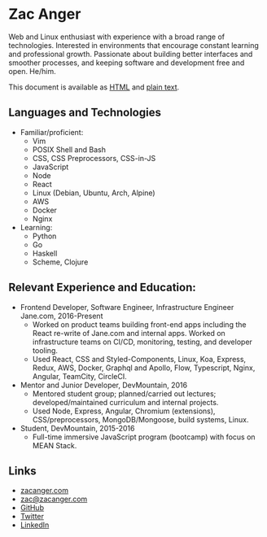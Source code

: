 # Zac Anger

Web and Linux enthusiast with experience with a broad range of technologies.
Interested in environments that encourage constant learning and professional
growth. Passionate about building better interfaces and smoother processes, and
keeping software and development free and open. He/him.

This document is available as [HTML](https://zacanger.com/cv) and
[plain text](https://github.com/zacanger/zacanger.github.io/blob/master/cv/cv.md).

## Languages and Technologies

* Familiar/proficient:
  * Vim
  * POSIX Shell and Bash
  * CSS, CSS Preprocessors, CSS-in-JS
  * JavaScript
  * Node
  * React
  * Linux (Debian, Ubuntu, Arch, Alpine)
  * AWS
  * Docker
  * Nginx
* Learning:
  * Python
  * Go
  * Haskell
  * Scheme, Clojure

## Relevant Experience and Education:

* Frontend Developer, Software Engineer, Infrastructure Engineer Jane.com, 2016-Present
  * Worked on product teams building front-end apps including the React re-write
    of Jane.com and internal apps. Worked on infrastructure teams on CI/CD,
    monitoring, testing, and developer tooling.
  * Used React, CSS and Styled-Components, Linux, Koa, Express, Redux, AWS,
    Docker, Graphql and Apollo, Flow, Typescript, Nginx, Angular, TeamCity,
    CircleCI.
* Mentor and Junior Developer, DevMountain, 2016
  * Mentored student group; planned/carried out lectures; developed/maintained
    curriculum and internal projects.
  * Used Node, Express, Angular, Chromium (extensions), CSS/preprocessors,
    MongoDB/Mongoose, build systems, Linux.
* Student, DevMountain, 2015-2016
  * Full-time immersive JavaScript program (bootcamp) with focus on MEAN Stack.

## Links

* [zacanger.com](https://zacanger.com)
* [zac@zacanger.com](mailto:zac@zacanger.com)
* [GitHub](https://github.com/zacanger)
* [Twitter](https://twitter.com/zacanger)
* [LinkedIn](https://linkedin.com/in/zacanger)
